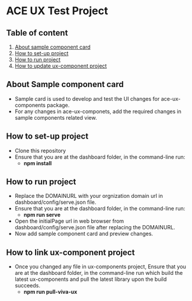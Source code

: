 # ACE UX Test Project

## Table of content

1. [About sample component card](#about-sample-component-card)
2. [How to set-up project](#how-to-set-up-project)
3. [How to run project](#how-to-run-project)
4. [How to update ux-component project](#how-to-link-ux-component-project)

## About Sample component card

- Sample card is used to develop and test the UI changes for ace-ux-components package.
- For any changes in ace-ux-componets, add the required changes in sample components related view.

## How to set-up project

- Clone this repository
- Ensure that you are at the dashboard folder, in the command-line run:
  - **npm install**

## How to run project

- Replace the DOMAINURL with your orgnization domain url in dashboard/config/serve.json file.
- Ensure that you are at the dashboard folder, in the command-line run:
  - **npm run serve**
- Open the initialPage url in web browser from dashboard/config/serve.json file after replacing the DOMAINURL.
- Now add sample component card and preview changes.

## How to link ux-component project

- Once you changed any file in ux-components project, Ensure that you are at the dashboard folder, in the command-line run which build the latest ux-components and pull the latest library upon the build succeeds.
  - **npm run pull-viva-ux**
